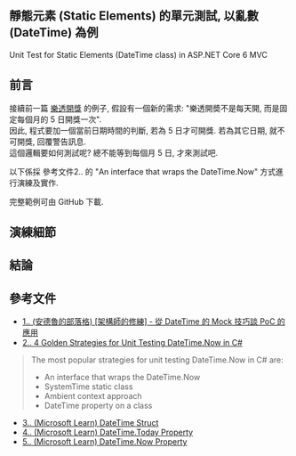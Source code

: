 ## 靜態元素 (Static Elements) 的單元測試, 以亂數 (DateTime) 為例
Unit Test for Static Elements (DateTime class) in ASP.NET Core 6 MVC   

## 前言

接續前一篇 <a href="https://www.jasperstudy.com/2024/01/non-deterministic-elements-random.html" target="_blank">樂透開獎</a> 的例子, 假設有一個新的需求: "樂透開奬不是每天開, 而是固定每個月的 5 日開獎一次".  
因此, 程式要加一個當前日期時間的判斷, 若為 5 日才可開獎. 若為其它日期, 就不可開獎, 回覆警告訊息.  
這個邏輯要如何測試呢? 總不能等到每個月 5 日, 才來測試吧.  

以下係採 參考文件2.. 的 "An interface that wraps the DateTime.Now" 方式進行演練及實作.  

完整範例可由 GitHub 下載.

## 演練細節



## 結論

 

## 參考文件

* <a href="https://columns.chicken-house.net/2022/05/29/datetime-mock/" target="_blank">1.. (安德魯的部落格) [架構師的修練] - 從 DateTime 的 Mock 技巧談 PoC 的應用</a>  
* <a href="https://methodpoet.com/unit-testing-datetime-now/" target="_blank">2.. 4 Golden Strategies for Unit Testing DateTime.Now in C#</a>  
> The most popular strategies for unit testing DateTime.Now in C# are:  
> * An interface that wraps the DateTime.Now  
> * SystemTime static class  
> * Ambient context approach  
> * DateTime property on a class  

* <a href="https://learn.microsoft.com/en-us/dotnet/api/system.datetime?view=net-6.0" target="_blank">3.. (Microsoft Learn) DateTime Struct</a>  
* <a href="https://learn.microsoft.com/en-us/dotnet/api/system.datetime.today?view=net-6.0" target="_blank">4.. (Microsoft Learn) DateTime.Today Property</a>  
* <a href="https://learn.microsoft.com/en-us/dotnet/api/system.datetime.now?view=net-6.0" target="_blank">5.. (Microsoft Learn) DateTime.Now Property</a>  


